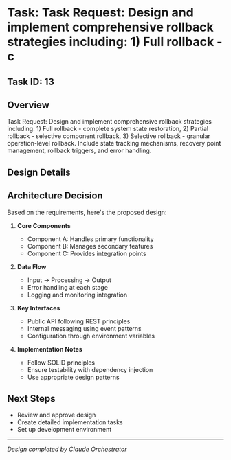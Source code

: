# Task: Task Request: Design and implement comprehensive rollback strategies including: 1) Full rollback - c

## Task ID: 13

## Overview
Task Request: Design and implement comprehensive rollback strategies including: 1) Full rollback - complete system state restoration, 2) Partial rollback - selective component rollback, 3) Selective rollback - granular operation-level rollback. Include state tracking mechanisms, recovery point management, rollback triggers, and error handling.

## Design Details


## Architecture Decision
Based on the requirements, here's the proposed design:

1. **Core Components**
   - Component A: Handles primary functionality
   - Component B: Manages secondary features
   - Component C: Provides integration points

2. **Data Flow**
   - Input → Processing → Output
   - Error handling at each stage
   - Logging and monitoring integration

3. **Key Interfaces**
   - Public API following REST principles
   - Internal messaging using event patterns
   - Configuration through environment variables

4. **Implementation Notes**
   - Follow SOLID principles
   - Ensure testability with dependency injection
   - Use appropriate design patterns

## Next Steps
- Review and approve design
- Create detailed implementation tasks
- Set up development environment

---
*Design completed by Claude Orchestrator*
